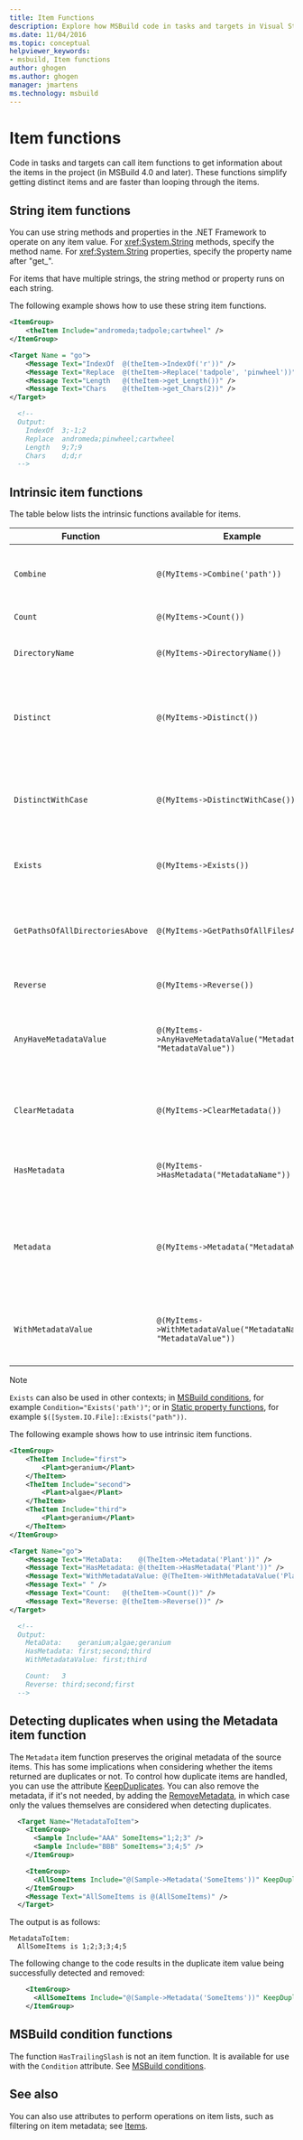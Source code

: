 ```yaml
---
title: Item Functions
description: Explore how MSBuild code in tasks and targets in Visual Studio can call item functions to get information about the items in the project.
ms.date: 11/04/2016
ms.topic: conceptual
helpviewer_keywords:
- msbuild, Item functions
author: ghogen
ms.author: ghogen
manager: jmartens
ms.technology: msbuild
---
```

# Item functions

Code in tasks and targets can call item functions to get information about the items in the project (in MSBuild 4.0 and later). These functions simplify getting distinct items and are faster than looping through the items.

## String item functions

You can use string methods and properties in the .NET Framework to operate on any item value. For <xref:System.String> methods, specify the method name. For <xref:System.String> properties, specify the property name after "get_".

For items that have multiple strings, the string method or property runs on each string.

The following example shows how to use these string item functions.

```xml
<ItemGroup>
    <theItem Include="andromeda;tadpole;cartwheel" />
</ItemGroup>

<Target Name = "go">
    <Message Text="IndexOf  @(theItem->IndexOf('r'))" />
    <Message Text="Replace  @(theItem->Replace('tadpole', 'pinwheel'))" />
    <Message Text="Length   @(theItem->get_Length())" />
    <Message Text="Chars    @(theItem->get_Chars(2))" />
</Target>

  <!--
  Output:
    IndexOf  3;-1;2
    Replace  andromeda;pinwheel;cartwheel
    Length   9;7;9
    Chars    d;d;r
  -->
```

## Intrinsic item functions

The table below lists the intrinsic functions available for items.

|Function|Example|Description|
|--------------|-------------|-----------------|
|`Combine`|`@(MyItems->Combine('path'))`|Returns a new set of items with a given relative path appended to all the input items.|
|`Count`|`@(MyItems->Count())`|Returns the count of the items.|
|`DirectoryName`|`@(MyItems->DirectoryName())`|Returns the equivalent of `Path.DirectoryName` for each item.|
|`Distinct`|`@(MyItems->Distinct())`|Returns items that have distinct `Include` values. Metadata is ignored. The comparison is case insensitive.|
|`DistinctWithCase`|`@(MyItems->DistinctWithCase())`|Returns items that have distinct `itemspec` values. Metadata is ignored. The comparison is case sensitive.|
|`Exists`|`@(MyItems->Exists())`|Filters a set of items to those that actually exist on disk.|
|`GetPathsOfAllDirectoriesAbove`| `@(MyItems->GetPathsOfAllFilesAbove())`|Given a set of items, returns items representing all the ancestor directories. No order is guaranteed.|
|`Reverse`|`@(MyItems->Reverse())`|Returns the items in reverse order.|
|`AnyHaveMetadataValue`|`@(MyItems->AnyHaveMetadataValue("MetadataName", "MetadataValue"))` | Returns a `boolean` to indicate whether any item has the given metadata name and value. The comparison is case insensitive. |
|`ClearMetadata`|`@(MyItems->ClearMetadata())` |Returns items with their metadata cleared. Only the `itemspec` is retained.|
|`HasMetadata`|`@(MyItems->HasMetadata("MetadataName"))`|Returns items that have the given metadata name. The comparison is case insensitive.|
|`Metadata`|`@(MyItems->Metadata("MetadataName"))`|Returns the values of the metadata that have the metadata name. The items returned have the same metadata as the source values.|
|`WithMetadataValue`|`@(MyItems->WithMetadataValue("MetadataName", "MetadataValue"))`|Returns items that have the given metadata name and value. The comparison is case insensitive.|

> [!NOTE]
> `Exists` can also be used in other contexts; in [MSBuild conditions](msbuild-conditions.md), for example `Condition="Exists('path')"`; or in [Static property functions](property-functions.md), for example `$([System.IO.File]::Exists("path"))`.

The following example shows how to use intrinsic item functions.

```xml
<ItemGroup>
    <TheItem Include="first">
        <Plant>geranium</Plant>
    </TheItem>
    <TheItem Include="second">
        <Plant>algae</Plant>
    </TheItem>
    <TheItem Include="third">
        <Plant>geranium</Plant>
    </TheItem>
</ItemGroup>

<Target Name="go">
    <Message Text="MetaData:    @(TheItem->Metadata('Plant'))" />
    <Message Text="HasMetadata: @(theItem->HasMetadata('Plant'))" />
    <Message Text="WithMetadataValue: @(TheItem->WithMetadataValue('Plant', 'geranium'))" />
    <Message Text=" " />
    <Message Text="Count:   @(theItem->Count())" />
    <Message Text="Reverse: @(theItem->Reverse())" />
</Target>

  <!--
  Output:
    MetaData:    geranium;algae;geranium
    HasMetadata: first;second;third
    WithMetadataValue: first;third

    Count:   3
    Reverse: third;second;first
  -->
```

## Detecting duplicates when using the Metadata item function

The `Metadata` item function preserves the original metadata of the source items. This has some implications when considering whether the items returned are duplicates or not. To control how duplicate items are handled, you can use the attribute [KeepDuplicates](./msbuild-items.md#keepduplicates-attribute). You can also remove the metadata, if it's not needed, by adding the [RemoveMetadata](./msbuild-items.md#removemetadata-attribute), in which case only the values themselves are considered when detecting duplicates.

```xml
  <Target Name="MetadataToItem">
    <ItemGroup>
      <Sample Include="AAA" SomeItems="1;2;3" />
      <Sample Include="BBB" SomeItems="3;4;5" />
    </ItemGroup>

    <ItemGroup>
      <AllSomeItems Include="@(Sample->Metadata('SomeItems'))" KeepDuplicates="false" />
    </ItemGroup>
    <Message Text="AllSomeItems is @(AllSomeItems)" />
  </Target>
```

The output is as follows:

```output
MetadataToItem:
  AllSomeItems is 1;2;3;3;4;5
```

The following change to the code results in the duplicate item value being successfully detected and removed:

```xml
    <ItemGroup>
      <AllSomeItems Include="@(Sample->Metadata('SomeItems'))" KeepDuplicates="false" RemoveMetadata="SomeItems" />
    </ItemGroup>
```

## MSBuild condition functions

The function `HasTrailingSlash` is not an item function. It is available for use with the `Condition` attribute. See [MSBuild conditions](msbuild-conditions.md).

## See also

You can also use attributes to perform operations on item lists, such as filtering on item metadata; see [Items](../msbuild/msbuild-items.md).
